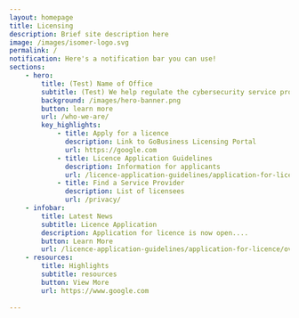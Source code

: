 ```yaml
---
layout: homepage
title: Licensing
description: Brief site description here
image: /images/isomer-logo.svg
permalink: /
notification: Here's a notification bar you can use!
sections:
    - hero:
        title: (Test) Name of Office
        subtitle: (Test) We help regulate the cybersecurity service profession through ....
        background: /images/hero-banner.png
        button: learn more
        url: /who-we-are/
        key_highlights:
            - title: Apply for a licence
              description: Link to GoBusiness Licensing Portal
              url: https://google.com
            - title: Licence Application Guidelines
              description: Information for applicants
              url: /licence-application-guidelines/application-for-licence/overview
            - title: Find a Service Provider
              description: List of licensees
              url: /privacy/
    - infobar:
        title: Latest News
        subtitle: Licence Application
        description: Application for licence is now open....
        button: Learn More
        url: /licence-application-guidelines/application-for-licence/overview
    - resources:
        title: Highlights
        subtitle: resources
        button: View More              
        url: https://www.google.com
        
---
```

